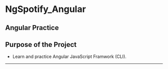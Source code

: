 # NgSpotify_Angular
Angular Practice
---
## Purpose of the Project
- Learn and practice Angular JavaScript Framwork (CLI).
---
